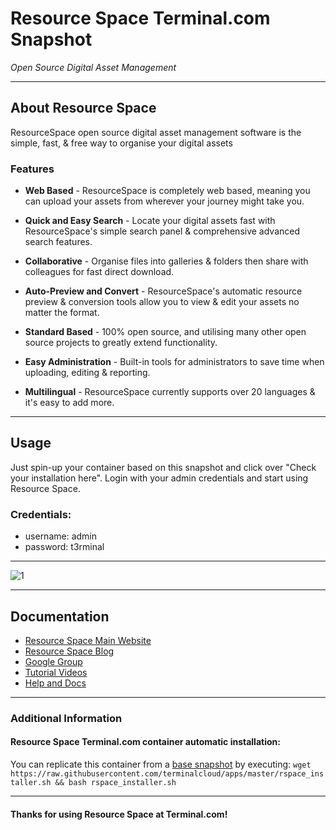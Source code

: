 # **Resource Space** Terminal.com Snapshot
*Open Source Digital Asset Management*

---

## About Resource Space
ResourceSpace open source digital asset management software is the simple, fast, & free way to organise your digital assets

### Features
- **Web Based** - ResourceSpace is completely web based, meaning you can upload your assets from wherever your journey might take you.

- **Quick and Easy Search** - Locate your digital assets fast with ResourceSpace's simple search panel & comprehensive advanced search features.

- **Collaborative** - Organise files into galleries & folders then share with colleagues for fast direct download.

- **Auto-Preview and Convert** - ResourceSpace's automatic resource preview & conversion tools allow you to view & edit your assets no matter the format.

- **Standard Based** - 100% open source, and utilising many other open source projects to greatly extend functionality.

- **Easy Administration** - Built-in tools for administrators to save time when uploading, editing & reporting.

- **Multilingual** - ResourceSpace currently supports over 20 languages & it's easy to add more.

---

## Usage

Just spin-up your container based on this snapshot and click over "Check your installation here".
Login with your admin credentials and start using Resource Space.


### Credentials:

- username: admin
- password: t3rminal



---

![1](http://www.resourcespace.org/img/content/features/web/main.png)	

---

## Documentation
- [Resource Space Main Website](http://www.resourcespace.org/)
- [Resource Space Blog](http://www.resourcespace.org/blog)
- [Google Group](http://www.resourcespace.org/googlegroup)
- [Tutorial Videos](http://www.resourcespace.org/videos)
- [Help and Docs](http://www.resourcespace.org/help)

---


### Additional Information
#### Resource Space Terminal.com container automatic installation:
You can replicate this container from a [base snapshot](https://www.terminal.com/tiny/FzpHiTXG1K) by executing:
`wget https://raw.githubusercontent.com/terminalcloud/apps/master/rspace_installer.sh && bash rspace_installer.sh`


---

#### Thanks for using Resource Space at Terminal.com!